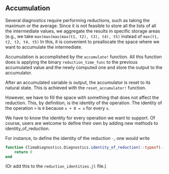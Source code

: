 
## Accumulation

Several diagnostics require performing reductions, such as taking the maximum or
the average. Since it is not feasible to store all the lists of all the
intermediate values, we aggregate the results in specific storage areas (e.g.,
we take `max(max(max(max(t1, t2), t3), t4), t5)` instead of `max(t1, t2, t3, t4,
t5)` In this, it is convenient to preallocate the space where we want to
accumulate the intermediate.

Accumulation is accomplished by the `accumulate!` function. All this function
does is applying the binary `reduction_time_func` to the previous accumulated
value and the newly computed one and store the output to the accumulator.




After an accumulated variable is output, the accumulator is reset to its natural
state. This is achieved with the `reset_accumulator!` function.



However, we have to fill the space with something
that does not affect the reduction. This, by definition, is the identity of the
operation. The identity of the operation `+` is `0` because `x + 0 = x` for
every `x`.

We have to know the identity for every operation we want to support. Of course,
users are welcome to define their own by adding new methods to
identity_of_reduction.

For instance, to define the identity of the reduction `-`, one would write
```julia
function ClimaDiagnostics.Diagnostics.identity_of_reduction(::typeof(-))
    return 0
end
```
(Or add this to the `reduction_identities.jl` file.)


